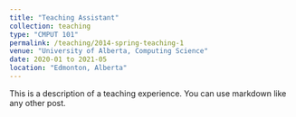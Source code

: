 ```yaml
---
title: "Teaching Assistant"
collection: teaching
type: "CMPUT 101"
permalink: /teaching/2014-spring-teaching-1
venue: "University of Alberta, Computing Science"
date: 2020-01 to 2021-05
location: "Edmonton, Alberta"
---
```


This is a description of a teaching experience. You can use markdown like any other post.
